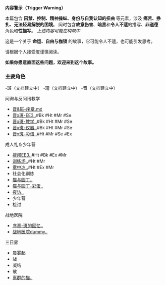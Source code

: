 **内容警示（Trigger Warning）**

本篇包含 **囚禁、控制、精神操纵、身份与自我认知的扭曲** 等元素，涉及 **痛苦、挣扎、无法轻易解脱的困境**。
同时包含**故意伤害**、**暗黑**和**令人不适**的描写、**非道德**角色和**性描写**。
*上述内容可能在构筑中*

这是一个关于 **命运、自由与枷锁** 的故事，它可能令人不适，也可能引发思考。

请根据个人接受度谨慎阅读。

**如果你愿意直面这些问题，欢迎来到这个故事。**


### 主要角色
-斑（文档建立中）
-瓏（文档建立中）
-晋（文档建立中）

问询与反问讯教学
- [晋\&斑-序章.md](13.晋&斑-序章.md)
- [晋x斑-EE3](https://archiveofourown.org/works/66765853/chapters/172281910)[..](14.晋x斑-EE3.txt)#Bk #Ht #Mr #Se
- [晋x斑-教学](https://archiveofourown.org/works/66765853/chapters/172286332)[..](15.晋x斑2-教学.txt)#Bk #Ht #Mr #Se
- [晋x斑-仪器](https://archiveofourown.org/works/66765853/chapters/172427386)[..](16.晋x斑3-仪器.txt)#Bk #Ht #Mr #Se
- [晋x斑-彩蛋](https://archiveofourown.org/works/66765853/chapters/172623763)[..](17.晋x斑4-彩蛋.txt)#Ht #Mr #Se #Ex

成人礼＆少年营
- [擅闯EE3](todo)[..](18.晋x斑5-教育.md)#Ht #Bk #Ex #Mr
- [训练场](todo)[..](19.晋x斑5.1-训练场.md)#Ht #Mr
- [雾中冰](todo)[..](20.晋x斑5.2-雾中冰.md)#Ht #Ex #Mr
- 社会化训练
- [猫与园丁](todo)[..](26.猫与园丁.txt)
- [猫与园丁-彩蛋](todo)[..](27.沉痛哀悼合欢-766同植壮烈.txt)
- [夜访](todo)[..](30.晋x斑6-夜访.txt)
- 少年营
- 检讨

战地医院
- [序章-斑的回忆](todo)[..](40.斑的回忆好几则.txt)
- [战地医院dummy](todo)[..](41.战地医院.txt)

三日雾
- 晨雾起
- 战
- 凝结
- 散
- [离群的猫](https://archiveofourown.org/works/67272964)[..](61.离群的猫.txt)